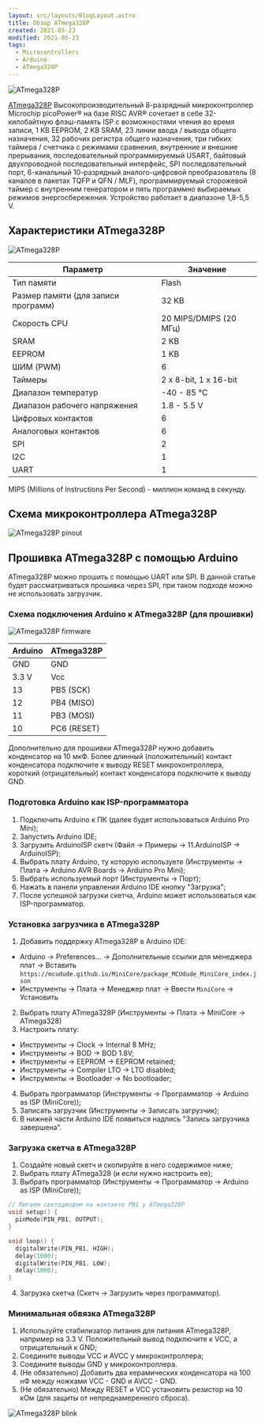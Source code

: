 ```yaml
---
layout: src/layouts/BlogLayout.astro
title: Обзор ATmega328P
created: 2021-05-23
modified: 2021-05-23
tags:
  - Microcontrollers
  - Arduino
  - ATmega328P
---
```


![ATmega328P](../../assets/blog/overview-atmega328p/atmega328p_1.jpg)

[ATmega328P](https://www.microchip.com/wwwproducts/en/ATmega328P) Высокопроизводительный 8-разрядный микроконтроллер Microchip picoPower® на базе RISC AVR® сочетает в себе 32-килобайтную флэш-память ISP с возможностями чтения во время записи, 1 KB EEPROM, 2 KB SRAM, 23 линии ввода / вывода общего назначения, 32 рабочих регистра общего назначения, три гибких таймера / счетчика с режимами сравнения, внутренние и внешние прерывания, последовательный программируемый USART, байтовый двухпроводной последовательный интерфейс, SPI последовательный порт, 6-канальный 10-разрядный аналого-цифровой преобразователь (8 каналов в пакетах TQFP и QFN / MLF), программируемый сторожевой таймер с внутренним генератором и пять программно выбираемых режимов энергосбережения. Устройство работает в диапазоне 1,8-5,5 V.

## Характеристики ATmega328P

![ATmega328P](../../assets/blog/overview-atmega328p/atmega328p_2.jpg)

| Параметр                            | Значение               |
| ----------------------------------- | ---------------------- |
| Тип памяти                          | Flash                  |
| Размер памяти (для записи программ) | 32 KB                  |
| Скорость CPU                        | 20 MIPS/DMIPS (20 МГц) |
| SRAM                                | 2 KB                   |
| EEPROM                              | 1 KB                   |
| ШИМ (PWM)                           | 6                      |
| Таймеры                             | 2 x 8-bit, 1 x 16-bit  |
| Диапазон температур                 | -40 - 85 °C            |
| Диапазон рабочего напряжения        | 1.8 - 5.5 V            |
| Цифровых контактов                  | 6                      |
| Аналоговых контактов                | 6                      |
| SPI                                 | 2                      |
| I2C                                 | 1                      |
| UART                                | 1                      |

MIPS (Millions of Instructions Per Second) - миллион команд в секунду.

## Схема микроконтроллера ATmega328P

![ATmega328P pinout](../../assets/blog/overview-atmega328p/atmega328p_pinout.png)

## Прошивка ATmega328P с помощью Arduino

ATmega328P можно прошить с помощью UART или SPI. В данной статье будет рассматриваться прошивка через SPI, при таком подходе можно не использовать загрузчик.

### Схема подключения Arduino к ATmega328P (для прошивки)

![ATmega328P firmware](../../assets/blog/overview-atmega328p/atmega328p_firmware.jpg)

| Arduino | ATmega328P  |
| ------- | ----------- |
| GND     | GND         |
| 3.3 V   | Vcc         |
| 13      | PB5 (SCK)   |
| 12      | PB4 (MISO)  |
| 11      | PB3 (MOSI)  |
| 10      | PC6 (RESET) |

Дополнительно для прошивки ATmega328P нужно добавить конденсатор на 10 мкФ. Более длинный (положительный) контакт конденсатора подключите к выводу RESET микроконтроллера, короткий (отрицательный) контакт конденсатора подключите к выводу GND.

### Подготовка Arduino как ISP-программатора

1. Подключить Arduino к ПК (далее будет использоваться Arduino Pro Mini);
2. Запустить Arduino IDE;
3. Загрузить ArduinoISP скетч (Файл -> Примеры -> 11.ArduinoISP -> ArduinoISP);
4. Выбрать плату Arduino, ту которую используете (Инструменты -> Плата -> Arduino AVR Boards -> Arduino Pro Mini);
5. Выбрать используемый порт (Инструменты -> Порт);
6. Нажать в панели управления Arduino IDE кнопку "Загрузка";
7. После успешной загрузки скетча, Arduino может использоваться как ISP-программатор.

### Установка загрузчика в ATmega328P

1. Добавить поддержку ATmega328P в Arduino IDE:

- Arduino -> Preferences... -> Дополнительные ссылки для менеджера плат -> Вставить `https://mcudude.github.io/MiniCore/package_MCUdude_MiniCore_index.json`
- Инструменты -> Плата -> Менеджер плат -> Ввести `MiniCore` -> Установить

2. Выбрать плату ATmega328P (Инструменты -> Плата -> MiniCore -> ATmega328)
3. Настроить плату:

- Инструменты -> Clock -> Internal 8 MHz;
- Инструменты -> BOD -> BOD 1.8V;
- Инструменты -> EEPROM -> EEPROM retained;
- Инструменты -> Compiler LTO -> LTO disabled;
- Инструменты -> Bootloader -> No bootloader;

4. Выбрать программатор (Инструменты -> Программатор -> Arduino as ISP (MiniCore));
5. Записать загрузчик (Инструменты -> Записать загрузчик);
6. В нижней части Arduino IDE появиться надпись "Запись загрузчика завершена".

### Загрузка скетча в ATmega328P

1. Создайте новый скетч и скопируйте в него содержимое ниже;
2. Выбрать плату ATmega328 (и если нужно настроить ее);
3. Выбрать программатор (Инструменты -> Программатор -> Arduino as ISP (MiniCore));

```cpp
// Мигаем светодиодом на контакте PB1 у ATmega328P
void setup() {
  pinMode(PIN_PB1, OUTPUT);
}

void loop() {
  digitalWrite(PIN_PB1, HIGH);
  delay(1000);
  digitalWrite(PIN_PB1, LOW);
  delay(1000);
}
```

4. Загрузка скетча (Скетч -> Загрузить через программатор).

### Минимальная обвязка ATmega328P

1. Используйте стабилизатор питания для питания ATmega328P, например на 3.3 V. Положительный вывод подключите к VCC, а отрицательный к GND;
2. Соедините выводы VCC и AVCC у микроконтроллера;
3. Соедините выводы GND у микроконтроллера.
4. (Не обязательно) Добавить два керамических конденсатора на 100 нФ между ножками VCC - GND и AVCC - GND.
5. (Не обязательно) Между RESET и VCC установить резистор на 10 кОм (для защиты от непреднамеренного сброса).

![ATmega328P blink](../../assets/blog/overview-atmega328p/atmega328p_blink.jpg)
